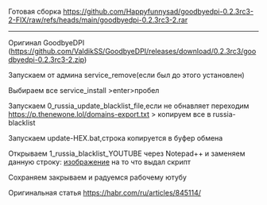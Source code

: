 Готовая сборка https://github.com/Happyfunnysad/goodbyedpi-0.2.3rc3-2-FIX/raw/refs/heads/main/goodbyedpi-0.2.3rc3-2.rar

***********************************************************************************************************************

Оригинал GoodbyeDPI (https://github.com/ValdikSS/GoodbyeDPI/releases/download/0.2.3rc3/goodbyedpi-0.2.3rc3-2.zip)
 
Запускаем от админа service_remove(если был до этого установлен)

Выбираем все service_install >enter>пробел 

Запускаем  0_russia_update_blacklist_file,если не обнавляет переходим  https://p.thenewone.lol/domains-export.txt > копируем все в russia-blacklist

Запускаем update-HEX.bat,строка копируется в буфер обмена

Открываем 1_russia_blacklist_YOUTUBE через Notepad++ и заменяем данную строку: [изображение](https://github.com/user-attachments/assets/4b89e9e1-f73d-445e-8191-5fed6904ef98)
 на то что выдал скрипт

Сохраняем закрываем и радуемся рабочему ютубу

Оригинальная статья https://habr.com/ru/articles/845114/
